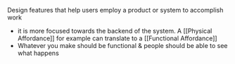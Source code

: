 Design features that help users employ a product or system to accomplish work
- it is more focused towards the backend of the system. A [[Physical Affordance]] for example can translate to a [[Functional Affordance]]
- Whatever you make should be functional & people should be able to see what happens